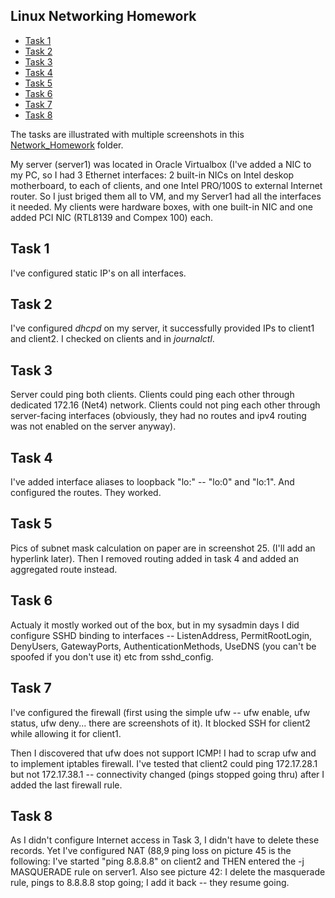 ## Linux Networking Homework
* [Task 1](#task-1)
* [Task 2](#task-2)
* [Task 3](#task-3)
* [Task 4](#task-4)
* [Task 5](#task-5)
* [Task 6](#task-6)
* [Task 7](#task-7)
* [Task 8](#task-8)


The tasks are illustrated with multiple screenshots in this [Network_Homework](https://github.com/plibnik/EPAM_homework_assignments/tree/main/Network_Homework) folder.

My server (server1) was located in Oracle Virtualbox (I've added a NIC to my PC, so I had 3 Ethernet interfaces: 2 built-in NICs on Intel deskop motherboard, to each of clients, and one Intel PRO/100S to external Internet router. So I just briged them all to VM, and my Server1 had all the interfaces it needed.
My clients were hardware boxes, with one built-in NIC and one added PCI NIC (RTL8139 and Compex 100) each.

## Task 1

I've configured static IP's on all interfaces.
	
## Task 2

I've configured *dhcpd* on my server, it successfully provided IPs to client1 and client2. I checked on clients and in *journalctl*.

## Task 3
Server could ping both clients. Clients could ping each other through dedicated 172.16 (Net4) network. Clients could not ping each other through server-facing interfaces (obviously, they had no routes and ipv4 routing was not enabled on the server anyway).

## Task 4
I've added interface aliases to loopback "lo:" -- "lo:0" and "lo:1". And configured the routes. They worked.

## Task 5
Pics of subnet mask calculation on paper are in screenshot 25. (I'll add an hyperlink later).
Then I removed routing added in task 4 and added an aggregated route instead.

## Task 6
Actualy it mostly worked out of the box, but in my sysadmin days I did configure SSHD binding to interfaces -- ListenAddress, PermitRootLogin, DenyUsers, GatewayPorts, AuthenticationMethods, UseDNS (you can't be spoofed if you don't use it) etc from sshd_config.

## Task 7
I've configured the firewall (first using the simple ufw -- ufw enable, ufw status, ufw deny... there are screenshots of it). It blocked SSH for client2 while allowing it for client1.

Then I discovered that ufw does not support ICMP!
I had to scrap ufw and to implement iptables firewall.
I've tested that client2 could ping 172.17.28.1 but not 172.17.38.1 -- connectivity changed (pings stopped going thru) after I added the last firewall rule.

## Task 8
As I didn't configure Internet access in Task 3, I didn't have to delete these records.
Yet I've configured NAT (88,9 ping loss on picture 45 is the following: I've started "ping 8.8.8.8" on client2 and THEN entered the -j MASQUERADE rule on server1. Also see picture 42: I delete the masquerade rule, pings to 8.8.8.8 stop going; I add it back -- they resume going.

